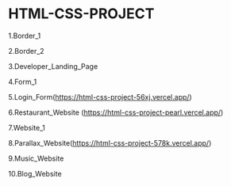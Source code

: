 # HTML-CSS-PROJECT

1.Border_1

2.Border_2

3.Developer_Landing_Page

4.Form_1

5.Login_Form(https://html-css-project-56xj.vercel.app/)

6.Restaurant_Website (https://html-css-project-pearl.vercel.app/)

7.Website_1

8.Parallax_Website(https://html-css-project-578k.vercel.app/)

9.Music_Website

10.Blog_Website
